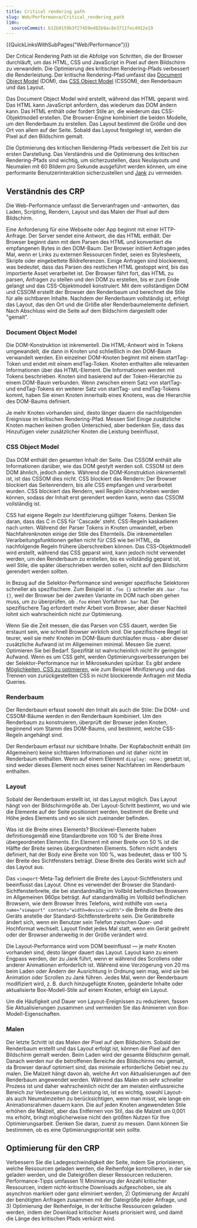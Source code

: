 ```yaml
---
title: Critical rendering path
slug: Web/Performance/Critical_rendering_path
l10n:
  sourceCommit: b12b0159b3f27459ed82b9ac8e3711fec4912e19
---
```


{{QuickLinksWithSubPages("Web/Performance")}}

Der Critical Rendering Path ist die Abfolge von Schritten, die der Browser durchläuft, um das HTML, CSS und JavaScript in Pixel auf dem Bildschirm zu verwandeln. Die Optimierung des kritischen Rendering-Pfads verbessert die Renderleistung. Der kritische Rendering-Pfad umfasst das [Document Object Model](/de/docs/Web/API/Document_Object_Model) (DOM), das [CSS Object Model](/de/docs/Web/API/CSS_Object_Model) (CSSOM), den Renderbaum und das Layout.

Das Document Object Model wird erstellt, während das HTML geparst wird. Das HTML kann JavaScript anfordern, das wiederum das DOM ändern kann. Das HTML enthält oder fordert Stile an, die wiederum das CSS-Objektmodell erstellen. Die Browser-Engine kombiniert die beiden Modelle, um den Renderbaum zu erstellen. Das Layout bestimmt die Größe und den Ort von allem auf der Seite. Sobald das Layout festgelegt ist, werden die Pixel auf den Bildschirm gemalt.

Die Optimierung des kritischen Rendering-Pfads verbessert die Zeit bis zur ersten Darstellung. Das Verständnis und die Optimierung des kritischen Rendering-Pfads sind wichtig, um sicherzustellen, dass Neulayouts und Neumalen mit 60 Bildern pro Sekunde ausgeführt werden können, um eine performante Benutzerinteraktion sicherzustellen und [Jank](/de/docs/Glossary/Jank) zu vermeiden.

## Verständnis des CRP

Die Web-Performance umfasst die Serveranfragen und -antworten, das Laden, Scripting, Rendern, Layout und das Malen der Pixel auf dem Bildschirm.

Eine Anforderung für eine Webseite oder App beginnt mit einer HTTP-Anfrage. Der Server sendet eine Antwort, die das HTML enthält. Der Browser beginnt dann mit dem Parsen des HTML und konvertiert die empfangenen Bytes in den DOM-Baum. Der Browser initiiert Anfragen jedes Mal, wenn er Links zu externen Ressourcen findet, seien es Stylesheets, Skripte oder eingebettete Bildreferenzen. Einige Anfragen sind blockierend, was bedeutet, dass das Parsen des restlichen HTML gestoppt wird, bis das importierte Asset verarbeitet ist. Der Browser fährt fort, das HTML zu parsen, Anfragen zu stellen und den DOM zu erstellen, bis er zum Ende gelangt und das CSS-Objektmodell konstruiert. Mit dem vollständigen DOM und CSSOM erstellt der Browser den Renderbaum und berechnet die Stile für alle sichtbaren Inhalte. Nachdem der Renderbaum vollständig ist, erfolgt das Layout, das den Ort und die Größe aller Renderbaumelemente definiert. Nach Abschluss wird die Seite auf dem Bildschirm dargestellt oder "gemalt".

### Document Object Model

Die DOM-Konstruktion ist inkrementell. Die HTML-Antwort wird in Tokens umgewandelt, die dann in Knoten und schließlich in den DOM-Baum verwandelt werden. Ein einzelner DOM-Knoten beginnt mit einem startTag-Token und endet mit einem endTag-Token. Knoten enthalten alle relevanten Informationen über das HTML-Element. Die Informationen werden mit Tokens beschrieben. Knoten sind basierend auf der Token-Hierarchie zu einem DOM-Baum verbunden. Wenn zwischen einem Satz von startTag- und endTag-Tokens ein weiterer Satz von startTag- und endTag-Tokens kommt, haben Sie einen Knoten innerhalb eines Knotens, was die Hierarchie des DOM-Baums definiert.

Je mehr Knoten vorhanden sind, desto länger dauern die nachfolgenden Ereignisse im kritischen Rendering-Pfad. Messen Sie! Einige zusätzliche Knoten machen keinen großen Unterschied, aber bedenken Sie, dass das Hinzufügen vieler zusätzlicher Knoten die Leistung beeinflusst.

### CSS Object Model

Das DOM enthält den gesamten Inhalt der Seite. Das CSSOM enthält alle Informationen darüber, wie das DOM gestylt werden soll. CSSOM ist dem DOM ähnlich, jedoch anders. Während die DOM-Konstruktion inkrementell ist, ist das CSSOM dies nicht. CSS blockiert das Rendern: Der Browser blockiert das Seitenrendern, bis alle CSS empfangen und verarbeitet wurden. CSS blockiert das Rendern, weil Regeln überschrieben werden können, sodass der Inhalt erst gerendert werden kann, wenn das CSSOM vollständig ist.

CSS hat eigene Regeln zur Identifizierung gültiger Tokens. Denken Sie daran, dass das C in CSS für 'Cascade' steht. CSS-Regeln kaskadieren nach unten. Während der Parser Tokens in Knoten umwandelt, erben Nachfahrenknoten einige der Stile des Elternteils. Die inkrementellen Verarbeitungsfunktionen gelten nicht für CSS wie bei HTML, da nachfolgende Regeln frühere überschreiben können. Das CSS-Objektmodell wird erstellt, während das CSS geparst wird, kann jedoch nicht verwendet werden, um den Renderbaum zu erstellen, bis es vollständig geparst ist, weil Stile, die später überschrieben werden sollen, nicht auf den Bildschirm gerendert werden sollten.

In Bezug auf die Selektor-Performance sind weniger spezifische Selektoren schneller als spezifischere. Zum Beispiel ist `.foo {}` schneller als `.bar .foo {}`, weil der Browser bei der zweiten Variante im DOM nach oben gehen muss, um zu überprüfen, ob `.foo` einen Vorfahren `.bar` hat. Der spezifischere Tag erfordert mehr Arbeit vom Browser, aber dieser Nachteil lohnt sich wahrscheinlich nicht zur Optimierung.

Wenn Sie die Zeit messen, die das Parsen von CSS dauert, werden Sie erstaunt sein, wie schnell Browser wirklich sind. Die spezifischere Regel ist teurer, weil sie mehr Knoten im DOM-Baum durchlaufen muss - aber dieser zusätzliche Aufwand ist im Allgemeinen minimal. Messen Sie zuerst. Optimieren Sie bei Bedarf. Spezifität ist wahrscheinlich nicht Ihr geringster Aufwand. Wenn es um CSS geht, werden Optimierungsverbesserungen bei der Selektor-Performance nur in Mikrosekunden spürbar. Es gibt andere [Möglichkeiten, CSS zu optimieren](/de/docs/Learn/Performance/CSS), wie zum Beispiel Minifizierung und das Trennen von zurückgestellten CSS in nicht blockierende Anfragen mit Media Queries.

### Renderbaum

Der Renderbaum erfasst sowohl den Inhalt als auch die Stile: Die DOM- und CSSOM-Bäume werden in den Renderbaum kombiniert. Um den Renderbaum zu konstruieren, überprüft der Browser jeden Knoten, beginnend vom Stamm des DOM-Baums, und bestimmt, welche CSS-Regeln angehängt sind.

Der Renderbaum erfasst nur sichtbare Inhalte. Der Kopfabschnitt enthält (im Allgemeinen) keine sichtbaren Informationen und ist daher nicht im Renderbaum enthalten. Wenn auf einem Element `display: none;` gesetzt ist, sind weder dieses Element noch eines seiner Nachfahren im Renderbaum enthalten.

### Layout

Sobald der Renderbaum erstellt ist, ist das Layout möglich. Das Layout hängt von der Bildschirmgröße ab. Der Layout-Schritt bestimmt, wo und wie die Elemente auf der Seite positioniert werden, bestimmt die Breite und Höhe jedes Elements und wo sie sich zueinander befinden.

Was ist die Breite eines Elements? Blocklevel-Elemente haben definitionsgemäß eine Standardbreite von 100 % der Breite ihres übergeordneten Elements. Ein Element mit einer Breite von 50 % ist die Hälfte der Breite seines übergeordneten Elements. Sofern nicht anders definiert, hat der Body eine Breite von 100 %, was bedeutet, dass er 100 % der Breite des Sichtfensters beträgt. Diese Breite des Geräts wirkt sich auf das Layout aus.

Das `viewport`-Meta-Tag definiert die Breite des Layout-Sichtfensters und beeinflusst das Layout. Ohne es verwendet der Browser die Standard-Sichtfensterbreite, die bei standardmäßig im Vollbild befindlichen Browsern im Allgemeinen 960px beträgt. Auf standardmäßig im Vollbild befindlichen Browsern, wie dem Browser Ihres Telefons, wird mithilfe von `<meta name="viewport" content="width=device-width">` die Breite die Breite des Geräts anstelle der Standard-Sichtfensterbreite sein. Die Gerätebreite ändert sich, wenn ein Benutzer sein Telefon zwischen Quer- und Hochformat wechselt. Layout findet jedes Mal statt, wenn ein Gerät gedreht oder der Browser anderweitig in der Größe verändert wird.

Die Layout-Performance wird vom DOM beeinflusst — je mehr Knoten vorhanden sind, desto länger dauert das Layout. Layout kann zu einem Engpass werden, der zu Jank führt, wenn er während des Scrollens oder anderer Animationen erforderlich ist. Während eine Verzögerung von 20 ms beim Laden oder Ändern der Ausrichtung in Ordnung sein mag, wird sie bei Animation oder Scrollen zu Jank führen. Jedes Mal, wenn der Renderbaum modifiziert wird, z. B. durch hinzugefügte Knoten, geänderte Inhalte oder aktualisierte Box-Modell-Stile auf einem Knoten, erfolgt ein Layout.

Um die Häufigkeit und Dauer von Layout-Ereignissen zu reduzieren, fassen Sie Aktualisierungen zusammen und vermeiden Sie das Animieren von Box-Modell-Eigenschaften.

### Malen

Der letzte Schritt ist das Malen der Pixel auf dem Bildschirm. Sobald der Renderbaum erstellt und das Layout erfolgt ist, können die Pixel auf den Bildschirm gemalt werden. Beim Laden wird der gesamte Bildschirm gemalt. Danach werden nur die betroffenen Bereiche des Bildschirms neu gemalt, da Browser darauf optimiert sind, das minimale erforderliche Gebiet neu zu malen. Die Malzeit hängt davon ab, welche Art von Aktualisierungen auf den Renderbaum angewendet werden. Während das Malen ein sehr schneller Prozess ist und daher wahrscheinlich nicht der am meisten einflussreiche Bereich zur Verbesserung der Leistung ist, ist es wichtig, sowohl Layout- als auch Neumalmzeiten zu berücksichtigen, wenn man misst, wie lange ein Animationsrahmen dauern kann. Die auf jeden Knoten angewendeten Stile erhöhen die Malzeit, aber das Entfernen von Stil, das die Malzeit um 0,001 ms erhöht, bringt möglicherweise nicht den größten Nutzen für Ihre Optimierungsarbeit. Denken Sie daran, zuerst zu messen. Dann können Sie bestimmen, ob es eine Optimierungspriorität sein sollte.

## Optimierung für den CRP

Verbessern Sie die Ladegeschwindigkeit der Seite, indem Sie priorisieren, welche Ressourcen geladen werden, die Reihenfolge kontrollieren, in der sie geladen werden, und die Dateigrößen dieser Ressourcen reduzieren. Performance-Tipps umfassen 1) Minimierung der Anzahl kritischer Ressourcen, indem nicht-kritische Downloads aufgeschoben, sie als asynchron markiert oder ganz eliminiert werden, 2) Optimierung der Anzahl der benötigten Anfragen zusammen mit der Dateigröße jeder Anfrage, und 3) Optimierung der Reihenfolge, in der kritische Ressourcen geladen werden, indem der Download kritischer Assets priorisiert wird, und damit die Länge des kritischen Pfads verkürzt wird.
